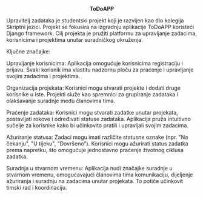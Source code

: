 <p align="center"><b>ToDoAPP</b></p>
 
Upravitelj zadataka je studentski projekt koji je razvijen kao dio kolegija Skriptni jezici. Projekt se fokusira na izgradnju aplikacije ToDoAPP koristeći Django framework. Cilj projekta je pružiti platformu za upravljanje zadacima, korisnicima i projektima unutar suradničkog okruženja.

Ključne značajke:

Upravljanje korisnicima: Aplikacija omogućuje korisnicima registraciju i prijavu. Svaki korisnik ima vlastitu nadzornu ploču za praćenje i upravljanje svojim zadacima i projektima.

Organizacija projekata: Korisnici mogu stvarati projekte i dodati druge korisnike u iste. Projekti služe kao spremnici za grupiranje zadataka i olakšavanje suradnje među članovima tima.

Praćenje zadataka: Korisnici mogu stvarati zadatke unutar projekata, postavljati rokove i određivati statuse zadataka. Aplikacija pruža intuitivno sučelje za korisnike kako bi učinkovito pratili i upravljali svojim zadacima.

Ažuriranje statusa: Zadaci mogu imati različite statusne oznake (npr. "Na čekanju", "U tijeku", "Dovršeno"). Korisnici mogu ažurirati status zadatka prema napretku, što omogućuje jednostavno praćenje životnog ciklusa zadatka.

Suradnja u stvarnom vremenu: Aplikacija nudi značajke suradnje u stvarnom vremenu, omogućavajući članovima tima komunikaciju, dijeljenje ažuriranja i suradnju na zadacima unutar projekata. To potiče učinkovit timski rad i koordinaciju.
